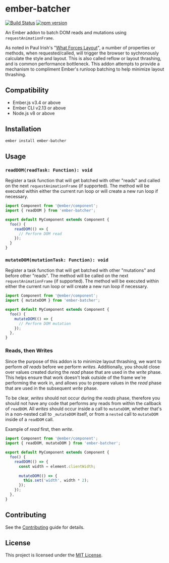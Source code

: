 # ember-batcher

[![Build Status](https://travis-ci.com/ember-batcher/ember-batcher.svg?branch=master)](https://travis-ci.com/ember-batcher/ember-batcher) [![npm version](https://badge.fury.io/js/ember-batcher.svg)](https://badge.fury.io/js/ember-batcher)

An Ember addon to batch DOM reads and mutations using `requestAnimationFrame`.

As noted in Paul Irish's "[What Forces Layout](https://gist.github.com/paulirish/5d52fb081b3570c81e3a)", a number of properties or methods, when requested/called, will trigger the browser to sychronously calculate the style and layout. This is also called reflow or layout thrashing, and is common performance bottleneck. This addon attempts to provide a mechanism to compliment Ember's runloop batching to help minimize layout thrashing.

## Compatibility

- Ember.js v3.4 or above
- Ember CLI v2.13 or above
- Node.js v8 or above

## Installation

```bash
ember install ember-batcher
```

## Usage

### `readDOM(readTask: Function): void`

Register a task function that will get batched with other "reads" and called on the next `requestAnimationFrame` (if supported). The method will be executed within either the current run loop or will create a new run loop if necessary.

```js
import Component from '@ember/component';
import { readDOM } from 'ember-batcher';

export default MyComponent extends Component {
  foo() {
    readDOM(() => {
      // Perform DOM read
    });
  }
}
```

### `mutateDOM(mutationTask: Function): void`

Register a task function that will get batched with other "mutations" and before other "reads". The method will be called on the next `requestAnimationFrame` (if supported). The method will be executed within either the current run loop or will create a new run loop if necessary.

```js
import Component from '@ember/component';
import { mutateDOM } from 'ember-batcher';

export default MyComponent extends Component {
  foo() {
    mutateDOM(() => {
      // Perform DOM mutation
    });
  },
}
```

### Reads, then Writes

Since the purpose of this addon is to minimize layout thrashing, we want to perform _all_ *reads* before we perform *writes*. Additionally, you should close over values created during the *read* phase that are used in the *write* phase. This helps ensure that work doesn't leak outside of the frame we're performing the work in, and allows you to prepare values in the *read* phase that are used in the subsequent *write* phase. 

To be clear, *writes* should not occur during the *reads* phase, therefore you should not have any code that performs any reads from within the callback of `readDOM`. All *writes* should occur inside a call to `mutateDOM`, whether that's in a non-nested call to `_mutateDOM` itself, or from a `nested` call to `mutateDOM` inside of a `readDOM` call.

Example of *read* first, then *write*.

```js
import Component from '@ember/component';
import { readDOM, mutateDOM } from 'ember-batcher';

export default MyComponent extends Component {
  foo() {
    readDOM(() => {
      const width = element.clientWidth;
      
      mutateDOM(() => {
        this.set('width', width * 2);
      });
    });
  },
}
```

## Contributing

See the [Contributing](CONTRIBUTING.md) guide for details.

## License

This project is licensed under the [MIT License](LICENSE.md).
